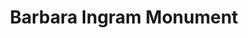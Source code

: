 ---
pid: CH1025
title: Barbara Ingram Monument
location_transcription: Thomas Pain Plaza
zipcode: '21755'
outside_phl: 'Jefferson MD '
neighborhood: 
age: '15'
age_range: 13-19
instagram: 
image_file_name: CH_1025.jpg
proposal_transcription: I think that there should be a monument dedicated to music
  to inspire kids to get into the Fine Arts and Classical Music. The square could
  be made into an arena that makes it more accessible for musicians to perform/inspire
  them to perform. Statues of instruments could be included.
topic: Art,Education,Music
topic_summary: 0, 0, 0
type: Event,Space
keywords_other: 
credit: Leila Glenn
image_labels: 
twitter: 
facebook: 
permalink: "/monuments/ch1025/"
layout: item-page
---
